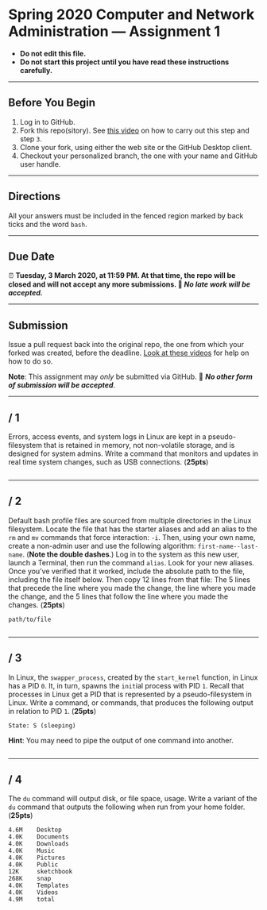 # Spring 2020 Computer and Network Administration — Assignment 1

* **Do not edit this file.**  
* **Do not start this project until you have read these instructions carefully.**

---

## Before You Begin
1. Log in to GitHub.
2. Fork this repo(sitory). See [this video](http://code-warrior.github.io/tutorials/git/github/forking-and-cloning-at-the-github-web-site/) on how to carry out this step and step `3`.
3. Clone your fork, using either the web site or the GitHub Desktop client.
4. Checkout your personalized branch, the one with your name and GitHub user handle.

---

## Directions
All your answers must be included in the fenced region marked by back ticks and the word `bash`.

---

## Due Date
⏰ **Tuesday, 3 March 2020, at 11:59 PM. At that time, the repo will be closed and will not accept any more submissions. 🚫 _No late work will be accepted._**

---

## Submission
Issue a pull request back into the original repo, the one from which your forked was created, before the deadline. [Look at these videos](http://code-warrior.github.io/tutorials/git/github/) for help on how to do so.

**Note**: This assignment may *only* be submitted via GitHub. 🚫 **_No other form of submission will be accepted_**.

---

## / 1
Errors, access events, and system logs in Linux are kept in a pseudo-filesystem that is retained in memory, not non-volatile storage, and is designed for system admins. Write a command that monitors and updates in real time system changes, such as USB connections. (**25pts**)

```bash
```

---

## / 2
Default bash profile files are sourced from multiple directories in the Linux filesystem. Locate the file that has the starter aliases and add an alias to the `rm` and `mv` commands that force interaction: `-i`. Then, using your own name, create a non-admin user and use the following algorithm: `first-name--last-name`. (**Note the double dashes**.) Log in to the system as this new user, launch a Terminal, then run the command `alias`. Look for your new aliases. Once you’ve verified that it worked, include the absolute path to the file, including the file itself below. Then copy 12 lines from that file: The 5 lines that precede the line where you made the change, the line where you made the change, and the 5 lines that follow the line where you made the changes. (**25pts**)

```
path/to/file
```

```bash
```

---

## / 3
In Linux, the `swapper_process`, created by the `start_kernel` function, in Linux has a PID `0`. It, in turn, spawns the `init`ial process with PID `1`. Recall that processes in Linux get a PID that is represented by a pseudo-filesystem in Linux. Write a command, or commands, that produces the following output in relation to PID `1`. (**25pts**)

```
State: S (sleeping)
```

**Hint**: You may need to pipe the output of one command into another.

```bash
```

---

## / 4
The `du` command will output disk, or file space, usage. Write a variant of the `du` command that outputs the following when run from your home folder. (**25pts**)

```
4.6M    Desktop
4.0K    Documents
4.0K    Downloads
4.0K    Music
4.0K    Pictures
4.0K    Public
12K     sketchbook
268K    snap
4.0K    Templates
4.0K    Videos
4.9M    total
```

```bash
```
